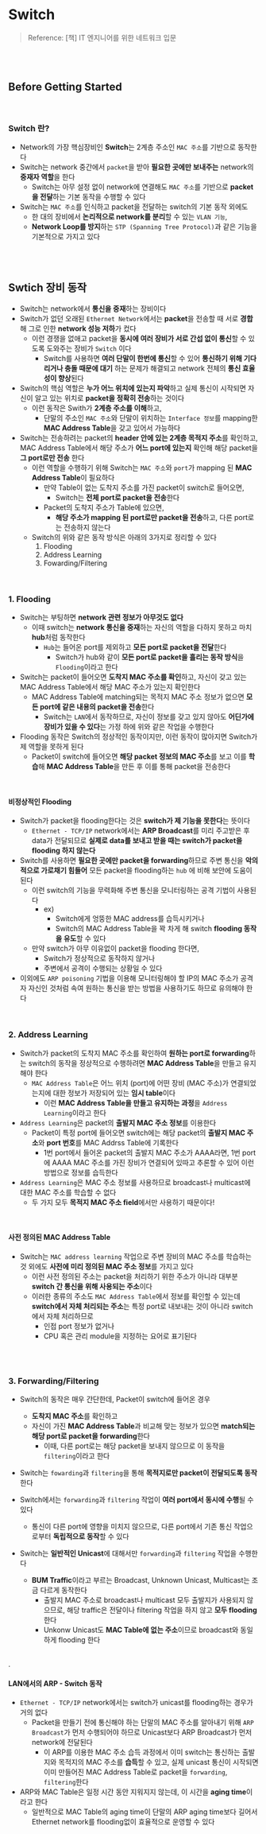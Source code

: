 # Switch

> Reference: [책] IT 엔지니어를 위한 네트워크 입문

<br>

<br>

## Before Getting Started

<br>

### Switch 란?

- Network의 가장 핵심장비인 **Switch**는 2계층 주소인 `MAC 주소`를 기반으로 동작한다
- Switch는 network 중간에서 `packet`을 받아 **필요한 곳에만 보내주는** network의 **중재자 역할**을 한다
  - Switch는 아무 설정 없이 network에 연결해도 `MAC 주소`를 기반으로 **packet을 전달**하는 기본 동작을 수행할 수 있다
- Switch는 `MAC 주소`를 인식하고 packet을 전달하는 switch의 기본 동작 외에도
  - 한 대의 장비에서 **논리적으로 network를 분리**할 수 있는 `VLAN 기능`,
  - **Network Loop를 방지**하는 `STP (Spanning Tree Protocol)`과 같은 기능을 기본적으로 가지고 있다

<br>

<br>

## Swtich 장비 동작

- Switch는 network에서 **통신을 중재**하는 장비이다
- Switch가 없던 오래된 `Ethernet Network`에서는 **packet**을 전송할 때 서로 **경합**해 그로 인한 **network 성능 저하**가 컸다
  - 이런 경쟁을 없애고 packet을 **동시에 여러 장비가 서로 간섭 없이 통신**할 수 있도록 도와주는 장비가 `Switch` 이다
    - Switch를 사용하면 **여러 단말이 한번에 통신**할 수 있어 **통신하기 위해 기다리거나 충돌 때문에 대기** 하는 문제가 해결되고 network 전체의 **통신 효율성이 향상**된다
- Switch의 핵심 역할은 **누가 어느 위치에 있는지 파악**하고 실제 통신이 시작되면 자신이 알고 있는 위치로 **packet을 정확히 전송**하는 것이다
  - 이런 동작은 Swith가 **2계층 주소를 이해**하고,
    - 단말의 주소인 `MAC 주소`와 단말이 위치하는 `Interface 정보`를 mapping한 **MAC Address Table**을 갖고 있어서 가능하다
- Switch는 전송하려는 packet의 **header 안에 있는 2계층 목적지 주소**를 확인하고, MAC Address Table에서 해당 주소가 **어느 port에 있는지** 확인해 해당 packet을 **그 port로만 전송** 한다
  - 이런 역할을 수행하기 위해 Switch는 `MAC 주소`와 `port`가 mapping 된 **MAC Address Table**이 필요하다
    - 만약 Table이 없는 도착지 주소를 가진 packet이 switch로 들어오면,
      - Switch는 **전체 port로 packet을 전송**한다
    - Packet의 도착지 주소가 Table에 있으면,
      - **해당 주소가 mapping 된 port로만 packet을 전송**하고, 다른 port로는 전송하지 않는다
  - Switch의 위와 같은 동작 방식은 아래의 3가지로 정리할 수 있다
    1. Flooding
    2. Address Learning
    3. Fowarding/Filtering

<br>

### 1. Flooding

- Switch는 부팅하면 **network 관련 정보가 아무것도 없다**
  - 이때 switch는 **network 통신을 중재**하는 자신의 역할을 다하지 못하고 마치 **hub**처럼 동작한다
    - `Hub`는 들어온 port를 제외하고 **모든 port로 packet을 전달**한다
      - Switch가 hub와 같이 **모든 port로 packet을 흘리는 동작 방식**을 `Flooding`이라고 한다
- Switch는 packet이 들어오면 **도착지 MAC 주소를 확인**하고, 자신이 갖고 있는 MAC Address Table에서 해당 MAC 주소가 있는지 확인한다
  - MAC Address Table에 matching되는 목적지 MAC 주소 정보가 없으면 **모든 port에 같은 내용의 packet을 전송**한다
    - Switch는 `LAN`에서 동작하므로, 자신이 정보를 갖고 있지 않아도 **어딘가에 장비가 있을 수 있다**는 가정 하에 위와 같은 작업을 수행한다
- Flooding 동작은 Switch의 정상적인 동작이지만, 이런 동작이 많아지면 Switch가 제 역할을 못하게 된다
  - Packet이 switch에 들어오면 **해당 packet 정보의 MAC 주소**를 보고 이를 **학습**해 **MAC Address Table**을 만든 후 이를 통해 packet을 전송한다

<br>

#### 비정상적인 Flooding

- Switch가 packet을 flooding한다는 것은 **switch가 제 기능을 못한다**는 뜻이다
  - `Ethernet - TCP/IP` network에서는 **ARP Broadcast**를 미리 주고받은 후 data가 전달되므로 **실제로 data를 보내고 받을 때는 switch가 packet을 flooding 하지 않는다**
- Switch를 사용하면 **필요한 곳에만 packet을 forwarding**하므로 주변 통신을 **악의적으로 가로채기 힘들어** 모든 packet을 flooding하는 `hub` 에 비해 보안에 도움이 된다
  - 이런 switch의 기능을 무력화해 주변 통신을 모니터링하는 공격 기법이 사용된다
    - ex)
      - Switch에게 엉뚱한 MAC address를 습득시키거나
      - Switch의 MAC Address Table을 꽉 차게 해 switch **flooding 동작을 유도**할 수 있다
  - 만약 switch가 아무 이유없이 packet을 flooding 한다면,
    - Switch가 정상적으로 동작하지 않거나
    - 주변에서 공격이 수행되는 상황일 수 있다
- 이외에도 `ARP poisoning` 기법을 이용해 모니터링해야 할 IP의 MAC 주소가 공격자 자신인 것처럼 속여 원하는 통신을 받는 방법을 사용하기도 하므로 유의해야 한다

<br>

### 2. Address Learning

- Switch가 packet의 도착지 MAC 주소를 확인하여 **원하는 port로 forwarding**하는 switch의 동작을 정상적으로 수행하려면 **MAC Address Table**을 만들고 유지해야 한다
  - `MAC Address Table`은 어느 위치 (port)에 어떤 장비 (MAC 주소)가 연결되었는지에 대한 정보가 저장되어 있는 **임시 table**이다
    - 이런 **MAC Address Table을 만들고 유지하는 과정**을 `Address Learning`이라고 한다
- `Address Learning`은 packet의 **출발지 MAC 주소 정보**를 이용한다
  - Packet이 특정 port에 들어오면 switch에는 해당 packet의 **출발지 MAC 주소**와 **port 번호**를 MAC Addrss Table에 기록한다
    - 1번 port에서 들어온 packet의 출발지 MAC 주소가 AAAA라면, 1번 port에 AAAA MAC 주소를 가진 장비가 연결되어 있따고 추론할 수 있어 이런 방법으로 정보를 습득한다
- `Address Learning`은 MAC 주소 정보를 사용하므로 broadcast나 multicast에 대한 MAC 주소를 학습할 수 없다
  - 두 가지 모두 **목적지 MAC 주소 field**에서만 사용하기 때문이다!

<br>

#### 사전 정의된 MAC Address Table

- Switch는 `MAC address learning` 작업으로 주변 장비의 MAC 주소를 학습하는 것 외에도 **사전에 미리 정의된 MAC 주소 정보**를 가지고 있다
  - 이런 사전 정의된 주소는 packet을 처리하기 위한 주소가 아니라 대부분 **switch 간 통신을 위해 사용되는 주소**이다
  - 이러한 종류의 주소도 `MAC Address Table`에서 정보를 확인할 수 있는데 **switch에서 자체 처리되는 주소**는 특정 port로 내보내는 것이 아니라 switch에서 자체 처리하므로
    - 인접 port 정보가 없거나
    - CPU 혹은 관리 module을 지정하는 요어로 표기된다

<br><br>

### 3. Forwarding/Filtering

- Switch의 동작은 매우 간단한데, Packet이 switch에 들어온 경우
  - **도착지 MAC 주소**를 확인하고
  - 자신이 가진 **MAC Address Table**과 비교해 맞는 정보가 있으면 **match되는 해당 port로 packet을 forwarding**한다
    - 이때, 다른 port로는 해당 packet을 보내지 않으므로 이 동작을 `filtering`이라고 한다
- Switch는 `fowarding`과 `filtering`을 통해 **목적지로만 packet이 전달되도록 동작**한다
- Switch에서는 `forwarding`과 `filtering` 작업이 **여러 port에서 동시에 수행**될 수 있다
  - 통신이 다른 port에 영향을 미치지 않으므로, 다른 port에서 기존 통신 작업으로부터 **독립적으로 동작**할 수 있다

- Switch는 **일반적인 Unicast**에 대해서만 `forwarding`과 `filtering` 작업을 수행한다
  - **BUM Traffic**이라고 부르는 Broadcast, Unknown Unicast, Multicast는 조금 다르게 동작한다
    - 출발지 MAC 주소로 broadcast나 multicast 모두 출발지가 사용되지 않으므로, 해당 traffic은 전달이나 filtering 작업을 하지 않고 **모두 flooding**한다
    - Unkonw Unicast도 **MAC Table에 없는 주소**이므로 broadcast와 동일하게 flooding 한다

<br>.

#### LAN에서의 ARP - Switch 동작

- `Ethernet - TCP/IP` network에서는 switch가 unicast를 flooding하는 경우가 거의 없다
  - Packet을 만들기 전에 통신해야 하는 단말의 MAC 주소를 알아내기 위해 `ARP Broadcast`가 먼저 수행되어야 하므로 Unicast보다 ARP Broadcast가 먼저 network에 전달된다
    - 이 ARP를 이용한 MAC 주소 습득 과정에서 이미 switch는 통신하는 출발지와 목적지의 MAC 주소를 **습득**할 수 있고, 실제 unicast 통신이 시작되면 이미 만들어진 MAC Address Table로 packet을 `forwarding`, `filtering`한다
- ARP와 MAC Table은 일정 시간 동안 지워지지 않는데, 이 시간을 **aging time**이라고 한다
  - 일반적으로 MAC Table의 aging time이 단말의 ARP aging time보다 길어서 Ethernet network를 flooding없이 효율적으로 운영할 수 있다
